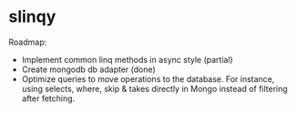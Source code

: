 slinqy
======

Roadmap:

* Implement common linq methods in async style (partial)
* Create mongodb db adapter (done)
* Optimize queries to move operations to the database. For instance, using selects, where, skip & takes directly in Mongo instead of filtering after fetching.
